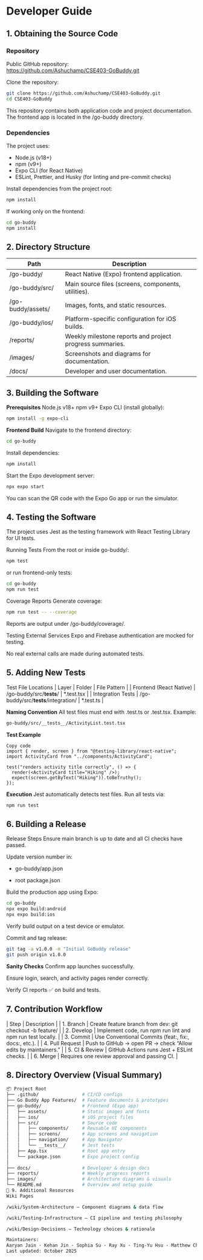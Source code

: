 # Developer Guide

## 1. Obtaining the Source Code

### **Repository**
Public GitHub repository:  
https://github.com/Ashuchamp/CSE403-GoBuddy.git

Clone the repository:
```bash
git clone https://github.com/Ashuchamp/CSE403-GoBuddy.git
cd CSE403-GoBuddy
```
This repository contains both application code and project documentation.
The frontend app is located in the /go-buddy directory.

### **Dependencies**
The project uses:
* Node.js (v18+)
* npm (v9+)
* Expo CLI (for React Native)
* ESLint, Prettier, and Husky (for linting and pre-commit checks)

Install dependencies from the project root:

```bash
npm install
```
If working only on the frontend:

```bash
cd go-buddy
npm install
```
## 2. Directory Structure
|Path | Description |
| -- | -- |
| /go-buddy/ | React Native (Expo) frontend application. |
| /go-buddy/src/ | Main source files (screens, components, utilities). |
| /go-buddy/assets/ | Images, fonts, and static resources. |
| /go-buddy/ios/ | Platform-specific configuration for iOS builds. |
| /reports/ | Weekly milestone reports and project progress summaries. |
| /images/ | Screenshots and diagrams for documentation. |
| /docs/ | Developer and user documentation. |

## 3. Building the Software
**Prerequisites**
Node.js v18+
npm v9+
Expo CLI (install globally):
```bash
npm install -g expo-cli
```
**Frontend Build**
Navigate to the frontend directory:

```bash
cd go-buddy
```
Install dependencies:

```bash
npm install
```
Start the Expo development server:

```bash
npx expo start
```
You can scan the QR code with the Expo Go app or run the simulator.

## 4. Testing the Software
The project uses Jest as the testing framework with React Testing Library for UI tests.

Running Tests
From the root or inside go-buddy/:

```bash
npm test
```
or run frontend-only tests:

```bash
cd go-buddy
npm run test
```
Coverage Reports
Generate coverage:

```bash
npm run test -- --coverage
```
Reports are output under /go-buddy/coverage/.

Testing External Services
Expo and Firebase authentication are mocked for testing.

No real external calls are made during automated tests.

## 5. Adding New Tests
Test File Locations
| Layer | Folder | File Pattern |
| Frontend (React Native) | /go-buddy/src/__tests__/ | *.test.tsx |
| Integration Tests | /go-buddy/src/__tests__/integration/ | *.test.ts |

**Naming Convention**
All test files must end with .test.ts or .test.tsx.
Example:

```bash
go-buddy/src/__tests__/ActivityList.test.tsx
```
**Test Example**
```tsx
Copy code
import { render, screen } from "@testing-library/react-native";
import ActivityCard from "../components/ActivityCard";

test("renders activity title correctly", () => {
  render(<ActivityCard title="Hiking" />);
  expect(screen.getByText("Hiking")).toBeTruthy();
});
```
**Execution**
Jest automatically detects test files.
Run all tests via:

```bash
npm run test
```
## 6. Building a Release
Release Steps
Ensure main branch is up to date and all CI checks have passed.

Update version number in:

* go-buddy/app.json

* root package.json

Build the production app using Expo:

```bash
cd go-buddy
npx expo build:android
npx expo build:ios
```
Verify build output on a test device or emulator.

Commit and tag release:

```bash
git tag -a v1.0.0 -m "Initial GoBuddy release"
git push origin v1.0.0
```
**Sanity Checks** 
Confirm app launches successfully.

Ensure login, search, and activity pages render correctly.

Verify CI reports ✅ on build and tests.

## 7. Contribution Workflow
| Step | Description |
| 1. Branch | Create feature branch from dev: git checkout -b feature/<name> |
| 2. Develop | Implement code, run npm run lint and npm run test locally. |
| 3. Commit | Use Conventional Commits (feat:, fix:, docs:, etc.). |
| 4. Pull Request |	Push to GitHub → open PR → check “Allow edits by maintainers.” |
| 5. CI & Review | GitHub Actions runs Jest + ESLint checks. |
| 6. Merge | Requires one review approval and passing CI. |

## 8. Directory Overview (Visual Summary)
```bash
📦 Project Root
├── .github/                # CI/CD configs
├── Go Buddy App Features/  # Feature documents & prototypes
├── go-buddy/               # Frontend (Expo app)
│   ├── assets/             # Static images and fonts
│   ├── ios/                # iOS project files
│   ├── src/                # Source code
│   │   ├── components/     # Reusable UI components
│   │   ├── screens/        # App screens and navigation
│   │   ├── navigation/     # App Navigator
│   │   └── __tests__/      # Jest tests
│   ├── App.tsx             # Root app entry
│   └── package.json        # Expo project config
│
├── docs/                   # Developer & design docs
├── reports/                # Weekly progress reports
├── images/                 # Architecture diagrams & visuals
└── README.md               # Overview and setup guide
📘 9. Additional Resources
Wiki Pages

/wiki/System-Architecture – Component diagrams & data flow

/wiki/Testing-Infrastructure – CI pipeline and testing philosophy

/wiki/Design-Decisions – Technology choices & rationale

Maintainers:
Aaryan Jain · Kehan Jin · Sophia Su · Ray Xu · Ting-Yu Hsu · Matthew Chen
Last updated: October 2025

